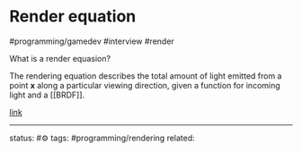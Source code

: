 # Render equation
#programming/gamedev #interview #render

What is a render equasion?

The rendering equation describes the total amount of light emitted from a point **x** along a particular viewing direction, given a function for incoming light and a [[BRDF]].

[](en.wikipedia.org/wiki/Rendering_equation)
[link](https://en.wikipedia.org/wiki/Rendering_equation)


---
status: #⚙️ 
tags: #programming/rendering
related: 

